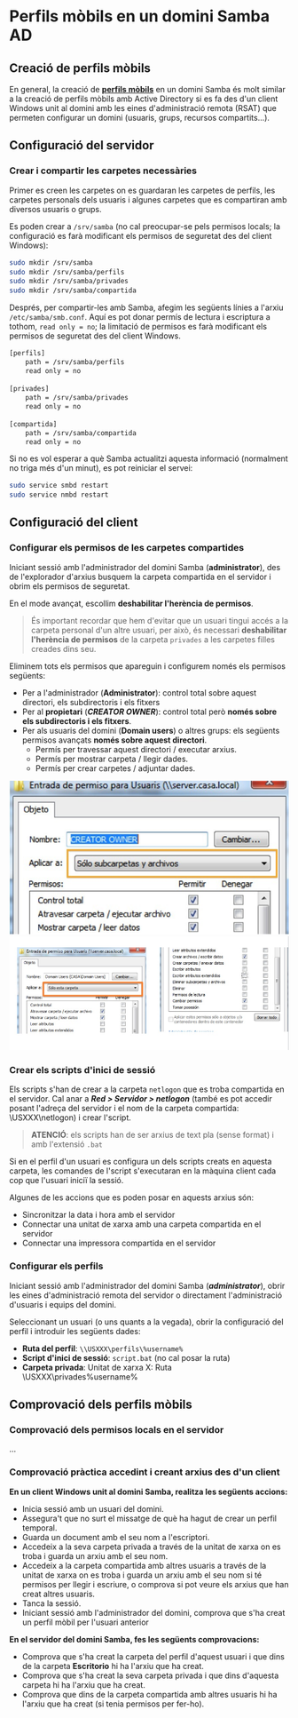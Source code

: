 # Perfils mòbils en un domini Samba AD

## Creació de perfils mòbils

En general, la creació de **[perfils mòbils](//UF1/perfils-usuari.html#què-és-el-perfil-dun-usuari)** en un domini Samba és molt similar a la creació de perfils mòbils amb Active Directory si es fa des d'un client Windows unit al domini amb les eines d'administració remota (RSAT) que permeten configurar un domini (usuaris, grups, recursos compartits...).

## Configuració del servidor

### Crear i compartir les carpetes necessàries

Primer es creen les carpetes on es guardaran les carpetes de perfils, les carpetes personals dels usuaris i algunes carpetes que es compartiran amb diversos usuaris o grups.

Es poden crear a `/srv/samba` (no cal preocupar-se pels permisos locals; la configuració es farà modificant els permisos de seguretat des del client Windows):

```bash
sudo mkdir /srv/samba
sudo mkdir /srv/samba/perfils
sudo mkdir /srv/samba/privades
sudo mkdir /srv/samba/compartida
```

Després, per compartir-les amb Samba, afegim les següents línies a l'arxiu `/etc/samba/smb.conf`. Aquí es pot donar permís de lectura i escriptura a tothom, `read only = no`; la limitació de permisos es farà modificant els permisos de seguretat des del client Windows.

```
[perfils]
    path = /srv/samba/perfils
    read only = no

[privades]
    path = /srv/samba/privades
    read only = no

[compartida]
    path = /srv/samba/compartida
    read only = no
```

Si no es vol esperar a què Samba actualitzi aquesta informació (normalment no triga més d'un minut), es pot reiniciar el servei:

```bash
sudo service smbd restart
sudo service nmbd restart
```

## Configuració del client

### Configurar els permisos de les carpetes compartides

Iniciant sessió amb l'administrador del domini Samba (**administrator**), des de l'explorador d'arxius busquem la carpeta compartida en el servidor i obrim els permisos de seguretat.

En el mode avançat, escollim **deshabilitar l'herència de permisos**. 

> És important recordar que hem d'evitar que un usuari tingui accés a la carpeta personal d'un altre usuari, per això, és necessari **deshabilitar l'herència de permisos** de la carpeta `privades` a les carpetes filles creades dins seu.

Eliminem tots els permisos que apareguin i configurem només els permisos següents:
* Per a l'administrador (**Administrator**): control total sobre aquest directori, els subdirectoris i els fitxers
* Per al **propietari** (**_CREATOR OWNER_**): control total però **només sobre els subdirectoris i els fitxers**.
* Per als usuaris del domini (**Domain users**) o altres grups: els següents permisos avançats **només sobre aquest directori**.
  * Permís per travessar aquest directori / executar arxius.
  * Permís per mostrar carpeta / llegir dades.
  * Permís per crear carpetes / adjuntar dades.
  
 ![](/assets/perfils1.jpg)
 ![](/assets/perfils2.jpg)
  
### Crear els scripts d'inici de sessió

Els scripts s'han de crear a la carpeta `netlogon` que es troba compartida en el servidor. Cal anar a _**Red > Servidor > netlogon**_ (també es pot accedir posant l'adreça del servidor i el nom de la carpeta compartida: \\USXXX\netlogon) i crear l'script.

> **ATENCIÓ**: els scripts han de ser arxius de text pla (sense format) i amb l'extensió `.bat` 

Si en el perfil d'un usuari es configura un dels scripts creats en aquesta carpeta, les comandes de l'script s'executaran en la màquina client cada cop que l'usuari iniciï la sessió.

Algunes de les accions que es poden posar en aquests arxius són:
* Sincronitzar la data i hora amb el servidor
* Connectar una unitat de xarxa amb una carpeta compartida en el servidor
* Connectar una impressora compartida en el servidor

### Configurar els perfils

Iniciant sessió amb l'administrador del domini Samba (**_administrator_**), obrir les eines d'administració remota del servidor o directament l'administració d'usuaris i equips del domini.

Seleccionant un usuari (o uns quants a la vegada), obrir la configuració del perfil i introduir les següents dades:
* **Ruta del perfil**: `\\USXXX\perfils\%username%`
* **Script d'inici de sessió**: `script.bat` (no cal posar la ruta)
* **Carpeta privada**:   Unitat de xarxa X:  Ruta \\USXXX\privades\%username%

## Comprovació dels perfils mòbils

### Comprovació dels permisos locals en el servidor

...

### Comprovació pràctica accedint i creant arxius des d'un client

**En un client Windows unit al domini Samba, realitza les següents accions:**

* Inicia sessió amb un usuari del domini.
* Assegura't que no surt el missatge de què ha hagut de crear un perfil temporal.
* Guarda un document amb el seu nom a l'escriptori.
* Accedeix a la seva carpeta privada a través de la unitat de xarxa on es troba i guarda un arxiu amb el seu nom.
* Accedeix a la carpeta compartida amb altres usuaris a través de la unitat de xarxa on es troba i guarda un arxiu amb el seu nom si té permisos per llegir i escriure, o comprova si pot veure els arxius que han creat altres usuaris.
* Tanca la sessió.
* Iniciant sessió amb l'administrador del domini, comprova que s'ha creat un perfil mòbil per l'usuari anterior

**En el servidor del domini Samba, fes les següents comprovacions:**

* Comprova que s'ha creat la carpeta del perfil d'aquest usuari i que dins de la carpeta **Escritorio** hi ha l'arxiu que ha creat.
* Comprova que s'ha creat la seva carpeta privada i que dins d'aquesta carpeta hi ha l'arxiu que ha creat.
* Comprova que dins de la carpeta compartida amb altres usuaris hi ha l'arxiu que ha creat (si tenia permisos per fer-ho).


